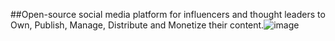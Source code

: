 ##Open-source social media platform for influencers and thought leaders to Own, Publish, Manage, Distribute and Monetize their content.![image](https://user-images.githubusercontent.com/50785802/211270275-c2841b29-8ea4-4cce-9567-dfef74d8620b.png)
